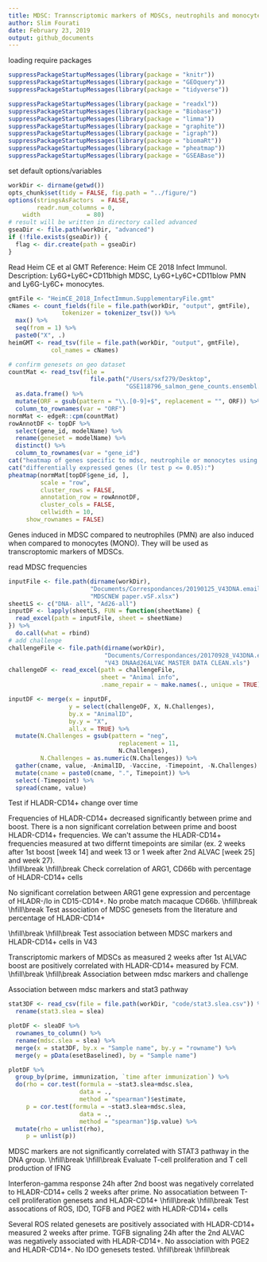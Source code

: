 ```yaml
---
title: MDSC: Trannscriptomic markers of MDSCs, neutrophils and monocytes
author: Slim Fourati
date: February 23, 2019
output: github_documents
---
```


loading require packages

```r
suppressPackageStartupMessages(library(package = "knitr"))
suppressPackageStartupMessages(library(package = "GEOquery"))
suppressPackageStartupMessages(library(package = "tidyverse"))

suppressPackageStartupMessages(library(package = "readxl"))
suppressPackageStartupMessages(library(package = "Biobase"))
suppressPackageStartupMessages(library(package = "limma"))
suppressPackageStartupMessages(library(package = "graphite"))
suppressPackageStartupMessages(library(package = "igraph"))
suppressPackageStartupMessages(library(package = "biomaRt"))
suppressPackageStartupMessages(library(package = "pheatmap"))
suppressPackageStartupMessages(library(package = "GSEABase"))
```

set default options/variables

```r
workDir <- dirname(getwd())
opts_chunk$set(tidy = FALSE, fig.path = "../figure/")
options(stringsAsFactors  = FALSE,
        readr.num_columns = 0,
	width             = 80)
# result will be written in directory called advanced
gseaDir <- file.path(workDir, "advanced")
if (!file.exists(gseaDir)) {
  flag <- dir.create(path = gseaDir)
}
```

Read Heim CE et al GMT
Reference: Heim CE 2018 Infect Immunol.
Description: Ly6G+Ly6C+CD11bhigh MDSC, Ly6G+Ly6C+CD11blow PMN and Ly6G-Ly6C+
	monocytes.

```r
gmtFile <- "HeimCE_2018_InfectImmun.SupplementaryFile.gmt"
cNames <- count_fields(file = file.path(workDir, "output", gmtFile),
		       tokenizer = tokenizer_tsv()) %>%
  max() %>%
  seq(from = 1) %>%
  paste0("X", .)
heimGMT <- read_tsv(file = file.path(workDir, "output", gmtFile),
		    col_names = cNames)
```


```r
# confirm genesets on geo dataset
countMat <- read_tsv(file =
                       file.path("/Users/sxf279/Desktop",
                                 "GSE118796_salmon_gene_counts.ensembl.txt.gz")) %>%
  as.data.frame() %>%
  mutate(ORF = gsub(pattern = "\\.[0-9]+$", replacement = "", ORF)) %>%
  column_to_rownames(var = "ORF")
normMat <- edgeR::cpm(countMat)
rowAnnotDF <- topDF %>%
  select(gene_id, modelName) %>%
  rename(geneset = modelName) %>%
  distinct() %>%
  column_to_rownames(var = "gene_id")
cat("heatmap of genes specific to mdsc, neutrophile or monocytes using top 200\n")
cat("differentially expressed genes (lr test p <= 0.05):")
pheatmap(normMat[topDF$gene_id, ],
         scale = "row",
         cluster_rows = FALSE,
         annotation_row = rowAnnotDF,
         cluster_cols = FALSE,
         cellwidth = 10,
	 show_rownames = FALSE)
```
Genes induced in MDSC compared to neutrophiles (PMN) are also induced when compared
to monocytes (MONO). They will be used as transcroptomic markers of MDSCs.

read MDSC frequencies

```r
inputFile <- file.path(dirname(workDir),
                       "Documents/Correspondances/20190125_V43DNA.emailMV",
                       "MDSCNEW paper.vSF.xlsx")
sheetLS <- c("DNA- all", "Ad26-all")
inputDF <- lapply(sheetLS, FUN = function(sheetName) {
  read_excel(path = inputFile, sheet = sheetName)
}) %>%
  do.call(what = rbind)
# add challenge                                                                  
challengeFile <- file.path(dirname(workDir),
                           "Documents/Correspondances/20170928_V43DNA.emailMV",
                           "V43 DNAAd26ALVAC MASTER DATA CLEAN.xls")
challengeDF <- read_excel(path = challengeFile,
                          sheet = "Animal info",
                          .name_repair = ~ make.names(., unique = TRUE))

inputDF <- merge(x = inputDF,
                 y = select(challengeDF, X, N.Challenges),
                 by.x = "AnimalID",
                 by.y = "X",
                 all.x = TRUE) %>%
  mutate(N.Challenges = gsub(pattern = "neg",
                               replacement = 11,
                               N.Challenges),
         N.Challenges = as.numeric(N.Challenges)) %>%
  gather(cname, value, -AnimalID, -Vaccine, -Timepoint, -N.Challenges) %>%
  mutate(cname = paste0(cname, ".", Timepoint)) %>%
  select(-Timepoint) %>%
  spread(cname, value)
```

Test if HLADR-CD14+ change over time

Frequencies of HLADR-CD14+ decreased significantly between prime and boost. There is
a non significant correlation between prime and boost HLADR-CD14+ frequencies. We
can't assume the HLADR-CD14+ frequencies measured at two differnt timepoints are
similar (ex. 2 weeks after 1st boost [week 14] and week 13 or 1 week after 2nd ALVAC
[week 25] and week 27).  
\hfill\break
\hfill\break
Check correlation of ARG1, CD66b with percentage of HLADR-CD14+ cells 

No significant correlation between ARG1 gene expression and percentage
of HLADR-/lo in CD15-CD14+. No probe match macaque CD66b.
\hfill\break
\hfill\break
Test association of MDSC genesets from the literature and percentage of HLADR-CD14+


\hfill\break
\hfill\break
Test association between MDSC markers and HLADR-CD14+ cells in V43

Transcriptomic markers of MDSCs as measured 2 weeks after 1st ALVAC boost are
positively correlated with HLADR-CD14+ measured by FCM.
\hfill\break
\hfill\break
Association between mdsc markers and challenge


Association between mdsc markers and stat3 pathway

```r
stat3DF <- read_csv(file = file.path(workDir, "code/stat3.slea.csv")) %>%
  rename(stat3.slea = slea)

plotDF <- sleaDF %>%
  rownames_to_column() %>%
  rename(mdsc.slea = slea) %>%
  merge(x = stat3DF, by.x = "Sample name", by.y = "rowname") %>%
  merge(y = pData(esetBaselined), by = "Sample name")

plotDF %>%
  group_by(prime, immunization, `time after immunization`) %>%
  do(rho = cor.test(formula = ~stat3.slea+mdsc.slea,
                    data = .,
                    method = "spearman")$estimate,
     p = cor.test(formula = ~stat3.slea+mdsc.slea,
                    data = .,
                    method = "spearman")$p.value) %>%
  mutate(rho = unlist(rho),
	 p = unlist(p))
```
MDSC markers are not significantly correlated with STAT3 pathway in the DNA
group.
\hfill\break
\hfill\break
Evaluate T-cell proliferation and T cell production of IFNG

Interferon-gamma response 24h after 2nd boost was negatively correlated to HLADR-CD14+
cells 2 weeks after prime. No assocatiation between T-cell proliferation genesets and
HLADR-CD14+
\hfill\break
\hfill\break
Test assocations of ROS, IDO, TGFB and PGE2 with HLADR-CD14+ cells

Several ROS related genesets are positively associated with HLADR-CD14+ measured 2
weeks after prime. TGFB signaling 24h after the 2nd ALVAC was negatively associated
with HLADR-CD14+. No association with PGE2 and HLADR-CD14+. No IDO genesets tested.
\hfill\break
\hfill\break

